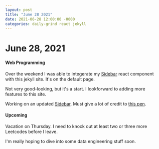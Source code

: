 ```yaml
---
layout: post
title: "June 28 2021"
date: 2021-06-28 12:00:00 -0000
categories: daily-grind react jekyll
---
```


# June 28, 2021

#### Web Programming

Over the weekend I was able to integerate my [Sidebar](https://codepen.io/whagan/pen/mdWZvOw) react component with this jekyll site. It's on the default page. 

Not very good-looking, but it's a start. I lookforward to adding more features to this site.

Working on an updated [Sidebar](https://codepen.io/whagan/pen/vYmYmbX). Must give a lot of credit to [this pen](https://codepen.io/albertoleon/pen/RmNZmK).

#### Upcoming

Vacation on Thursday. I need to knock out at least two or three more Leetcodes before I leave. 

I'm really hoping to dive into some data engineering stuff soon.

